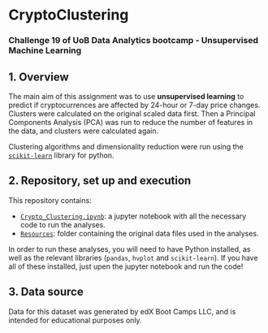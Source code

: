 # CryptoClustering
### Challenge 19 of UoB Data Analytics bootcamp - Unsupervised Machine Learning

## 1. Overview
The main aim of this assignment was to use **unsupervised learning** to predict if cryptocurrences are affected by 24-hour or 7-day price changes. Clusters were calculated on the original scaled data first. Then a Principal Components Analysis (PCA) was run to reduce the number of features in the data, and clusters were calculated again. 

Clustering algorithms and dimensionality reduction were run using the [`scikit-learn`](https://scikit-learn.org/stable/) library for python. 


## 2. Repository, set up and execution
This repository contains:
- [`Crypto_Clustering.ipynb`](): a jupyter notebook with all the necessary code to run the analyses. 
- [`Resources`](): folder containing the original data files used in the analyses. 

In order to run these analyses, you will need to have Python installed, as well as the relevant libraries (`pandas`, `hvplot` and `scikit-learn`). If you have all of these installed, just upen the jupyter notebook and run the code!

## 3. Data source
Data for this dataset was generated by edX Boot Camps LLC, and is intended for educational purposes only.

